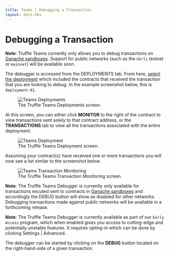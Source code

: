 ```yaml
---
title: Teams | Debugging a Transaction
layout: docs.hbs
---
```

# Debugging a Transaction

<p class="alert alert-info">
<strong>Note</strong>: Truffle Teams currently only allows you to debug transactions on <a href="/docs/teams/sandboxes/sandboxes-overview">Ganache sandboxes</a>. Support for public networks (such as the <code>Görli</code> testnet or <code>mainnet</code>) will be available soon.
</p>

The debugger is accessed from the DEPLOYMENTS tab. From here, [select the deployment](/docs/teams/deployments/deployment-details) which included the contracts that received the transaction that you are looking to debug. In the example screenshot below, this is `deployment-01`.

<figure class="screenshot">
  <img class="figure-shadow mb-2 w-100" src="/img/docs/teams/debugger-deployments.png" alt="Teams Deployments">
  <figcaption class="text-center">The Truffle Teams Deployments screen.</figcaption>
</figure>

At this screen, you can either click **<span class="inline-button"><i class="fas fa-heart-rate"></i> MONITOR</span>**  to the right of the contract to view transactions sent solely to that contract address, or the **TRANSACTIONS** tab to view all the transactions associated with the entire deployment.

<figure class="screenshot">
  <img class="figure-shadow mb-2 w-100" src="/img/docs/teams/debugger-deployment.png" alt="Teams Deployment">
  <figcaption class="text-center">The Truffle Teams Deployment screen.</figcaption>
</figure>

Assuming your contract(s) have received one or more transactions you will now see a list similar to the screenshot below.

<figure class="screenshot">
  <img class="figure-shadow mb-2 w-100" src="/img/docs/teams/debugger-monitoring-transactions.png" alt="Teams Transaction Monitoring">
  <figcaption class="text-center">The Truffle Teams Transaction Monitoring screen.</figcaption>
</figure>

<p class="alert alert-info">
<strong>Note</strong>: The Truffle Teams Debugger is currently only available for transactions excuted sent to contracts in <a href="/docs/teams/sandboxes/sandboxes-overview">Ganache sandboxes</a> and accordingly the DEBUG button will show as disabled for other networks. Debugging transactions made against public networks will be available in a forthcoming release.
</p>

<p class="alert alert-info">
<strong>Note</strong>: The Truffle Teams Debugger is currently available as part of our <code>Early Access</code> program, which when enabled gives you access to cutting-edge and potentially unstable features. It requires opting-in which can be done by clicking Settings | Advanced.
</p>

The debugger can be started by clicking on the **<span class="inline-button"><i class="fas fa-debug"></i> DEBUG</span>** button located on the right-hand-side of a given transaction.
